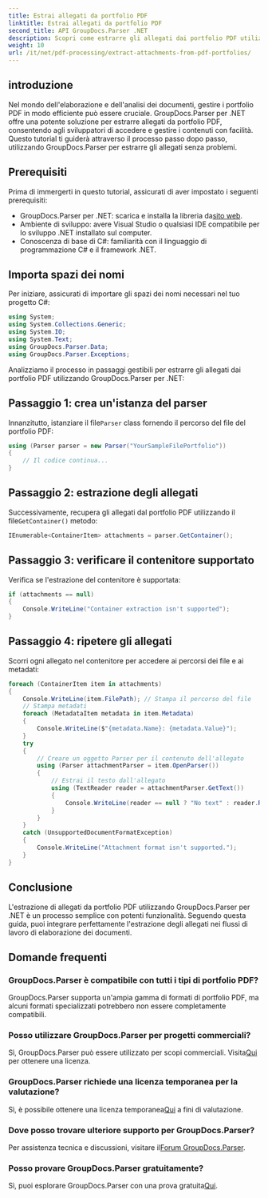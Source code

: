 ```yaml
---
title: Estrai allegati da portfolio PDF
linktitle: Estrai allegati da portfolio PDF
second_title: API GroupDocs.Parser .NET
description: Scopri come estrarre gli allegati dai portfolio PDF utilizzando GroupDocs.Parser per .NET in questo tutorial completo.
weight: 10
url: /it/net/pdf-processing/extract-attachments-from-pdf-portfolios/
---
```

## introduzione
Nel mondo dell'elaborazione e dell'analisi dei documenti, gestire i portfolio PDF in modo efficiente può essere cruciale. GroupDocs.Parser per .NET offre una potente soluzione per estrarre allegati da portfolio PDF, consentendo agli sviluppatori di accedere e gestire i contenuti con facilità. Questo tutorial ti guiderà attraverso il processo passo dopo passo, utilizzando GroupDocs.Parser per estrarre gli allegati senza problemi.
## Prerequisiti
Prima di immergerti in questo tutorial, assicurati di aver impostato i seguenti prerequisiti:
-  GroupDocs.Parser per .NET: scarica e installa la libreria da[sito web](https://releases.groupdocs.com/parser/net/).
- Ambiente di sviluppo: avere Visual Studio o qualsiasi IDE compatibile per lo sviluppo .NET installato sul computer.
- Conoscenza di base di C#: familiarità con il linguaggio di programmazione C# e il framework .NET.

## Importa spazi dei nomi
Per iniziare, assicurati di importare gli spazi dei nomi necessari nel tuo progetto C#:
```csharp
using System;
using System.Collections.Generic;
using System.IO;
using System.Text;
using GroupDocs.Parser.Data;
using GroupDocs.Parser.Exceptions;
```
Analizziamo il processo in passaggi gestibili per estrarre gli allegati dai portfolio PDF utilizzando GroupDocs.Parser per .NET:
## Passaggio 1: crea un'istanza del parser
 Innanzitutto, istanziare il file`Parser` class fornendo il percorso del file del portfolio PDF:
```csharp
using (Parser parser = new Parser("YourSampleFilePortfolio"))
{
    // Il codice continua...
}
```
## Passaggio 2: estrazione degli allegati
 Successivamente, recupera gli allegati dal portfolio PDF utilizzando il file`GetContainer()` metodo:
```csharp
IEnumerable<ContainerItem> attachments = parser.GetContainer();
```
## Passaggio 3: verificare il contenitore supportato
Verifica se l'estrazione del contenitore è supportata:
```csharp
if (attachments == null)
{
    Console.WriteLine("Container extraction isn't supported");
}
```
## Passaggio 4: ripetere gli allegati
Scorri ogni allegato nel contenitore per accedere ai percorsi dei file e ai metadati:
```csharp
foreach (ContainerItem item in attachments)
{
    Console.WriteLine(item.FilePath); // Stampa il percorso del file
    // Stampa metadati
    foreach (MetadataItem metadata in item.Metadata)
    {
        Console.WriteLine($"{metadata.Name}: {metadata.Value}");
    }
    try
    {
        // Creare un oggetto Parser per il contenuto dell'allegato
        using (Parser attachmentParser = item.OpenParser())
        {
            // Estrai il testo dall'allegato
            using (TextReader reader = attachmentParser.GetText())
            {
                Console.WriteLine(reader == null ? "No text" : reader.ReadToEnd());
            }
        }
    }
    catch (UnsupportedDocumentFormatException)
    {
        Console.WriteLine("Attachment format isn't supported.");
    }
}
```

## Conclusione
L'estrazione di allegati da portfolio PDF utilizzando GroupDocs.Parser per .NET è un processo semplice con potenti funzionalità. Seguendo questa guida, puoi integrare perfettamente l'estrazione degli allegati nei flussi di lavoro di elaborazione dei documenti.

## Domande frequenti
### GroupDocs.Parser è compatibile con tutti i tipi di portfolio PDF?
GroupDocs.Parser supporta un'ampia gamma di formati di portfolio PDF, ma alcuni formati specializzati potrebbero non essere completamente compatibili.
### Posso utilizzare GroupDocs.Parser per progetti commerciali?
 Sì, GroupDocs.Parser può essere utilizzato per scopi commerciali. Visita[Qui](https://purchase.groupdocs.com/buy) per ottenere una licenza.
### GroupDocs.Parser richiede una licenza temporanea per la valutazione?
Sì, è possibile ottenere una licenza temporanea[Qui](https://purchase.groupdocs.com/temporary-license/) a fini di valutazione.
### Dove posso trovare ulteriore supporto per GroupDocs.Parser?
 Per assistenza tecnica e discussioni, visitare il[Forum GroupDocs.Parser](https://forum.groupdocs.com/c/parser/17).
### Posso provare GroupDocs.Parser gratuitamente?
 Sì, puoi esplorare GroupDocs.Parser con una prova gratuita[Qui](https://releases.groupdocs.com/).